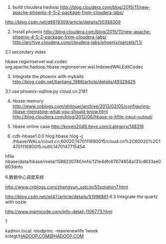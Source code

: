 1. build cloudera hadoop
http://blog.cloudera.com/blog/2015/11/new-apache-phoenix-4-5-2-package-from-cloudera-labs/

http://blog.csdn.net/d6619309/article/details/50358309

2. Install phoenix
http://blog.cloudera.com/blog/2015/11/new-apache-phoenix-4-5-2-package-from-cloudera-labs/
http://archive.cloudera.com/cloudera-labs/phoenix/parcels/1.1/

2.1 secondary index
	
<property>
 <name>hbase.regionserver.wal.codec</name>
 <value>org.apache.hadoop.hbase.regionserver.wal.IndexedWALEditCodec</value>
</property>


3. Integrate the phoenix with mybaits
http://blog.csdn.net/tiantang_1986/article/details/49329425

3.1 use 
phoenix-sqlline.py cloud.cn:2181



4. hbase memory
http://www.cnblogs.com/shitouer/archive/2013/02/05/configuring-hbase-memstore-what-you-should-know.html
http://blog.cloudera.com/blog/2012/06/hbase-io-hfile-input-output/

5. hbase online case
http://koven2049.iteye.com/category/148316





6. cdh-hbase1.0.0
hlog
hbase hlog -j /hbase/WALs/cloud.cn,60020,1470111690015/cloud.cn%2C60020%2C1470111690015.null0.1470147715454

hfile
hbase/data/hbase/meta/1588230740/info/121e4dfc67674858a131cd833ae0603dnfo


6.数据中心调度系统

http://www.cnblogs.com/zhengyun_ustc/p/55solution7.html

http://blog.csdn.net/jet47/article/details/51996881
6.3 Integrate the quartz with oozie

http://www.mamicode.com/info-detail-1106773.html



1
	
kadmin.local: modprinc -maxrenewlife 1week krbtgt/HADOOP.COM@HADOOP.COM
